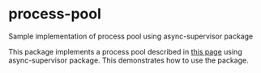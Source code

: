 # process-pool
Sample implementation of process pool using async-supervisor package

This package implements a process pool described in [this page](https://learnyousomeerlang.com/building-applications-with-otp#a-pool-of-processes)
using async-supervisor package.  This demonstrates how to use the package.
